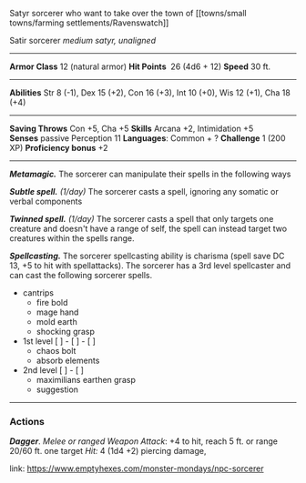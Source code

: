 Satyr sorcerer who want to take over the town of [[towns/small towns/farming settlements/Ravenswatch]]

Satir sorcerer
_medium satyr, unaligned_

---

**Armor Class** 12 (natural armor)
**Hit Points**  26 (4d6 + 12)
**Speed** 30 ft.

---

**Abilities** Str 8 (-1), Dex 15 (+2), Con 16 (+3), Int 10 (+0), Wis 12 (+1), Cha 18 (+4)

---

**Saving Throws** Con +5, Cha +5
**Skills** Arcana +2, Intimidation +5
**Senses** passive Perception 11
**Languages**: Common + ?
**Challenge** 1 (200 XP)
**Proficiency bonus** +2

---

**_Metamagic._** The sorcerer can manipulate their spells in the following ways

_**Subtle spell.**_ _(1/day)_ The sorcerer casts a spell, ignoring any somatic or verbal components

_**Twinned spell.**_ _(1/day)_ The sorcerer casts a spell that only targets  one creature and doesn't have a range of self, the spell can instead target two creatures within the spells range.


_**Spellcasting.**_ The sorcerer spellcasting ability is charisma (spell save DC 13, +5 to hit with spellattacks). The sorcerer has a 3rd level spellcaster and can cast the following sorcerer spells.
- cantrips
	- fire bold
	- mage hand 
	- mold earth
	- shocking grasp
- 1st level [ ] - [ ] - [ ]
	- chaos bolt
	- absorb elements
- 2nd level [ ] - [ ] 
	- maximilians earthen grasp
	- suggestion

---

### Actions

_**Dagger**_. _Melee or ranged Weapon Attack_: +4 to hit, reach 5 ft. or range 20/60 ft. one target _Hit:_ 4 (1d4 +2) piercing damage, 

link: https://www.emptyhexes.com/monster-mondays/npc-sorcerer